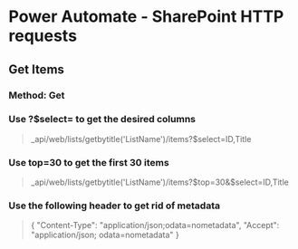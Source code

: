 # Power Automate - SharePoint HTTP requests

## Get Items
### Method: Get
### Use ?$select= to get the desired columns
>_api/web/lists/getbytitle('ListName')/items?$select=ID,Title

### Use top=30 to get the first 30 items
>_api/web/lists/getbytitle('ListName')/items?$top=30&$select=ID,Title

### Use the following header to get rid of metadata
>{
  "Content-Type": "application/json;odata=nometadata",
  "Accept": "application/json; odata=nometadata"
}
